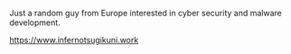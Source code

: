 Just a random guy from Europe interested in cyber security and malware development.

https://www.infernotsugikuni.work
